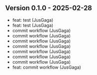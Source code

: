 ## Version 0.1.0 - 2025-02-28
- feat: test (JusGaga)
- feat: test (JusGaga)
- commit workflow (JusGaga)
- commit workflow (JusGaga)
- commit workflow (JusGaga)
- commit workflow (JusGaga)
- commit workflow (JusGaga)
- commit workflow (JusGaga)
- commit workflow (JusGaga)
- feat: commit workflow (JusGaga)
